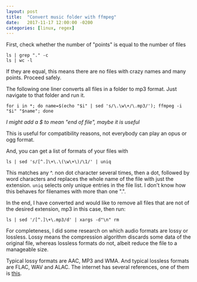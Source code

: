 ```yaml
---
layout: post
title:  "Convert music folder with ffmpeg"
date:   2017-11-17 12:00:00 -0200
categories: [linux, regex]
---
```


First, check whether the number of "points" is equal to the number of files

    ls | grep "." -c
    ls | wc -l

If they are equal, this means there are no files with crazy names and many points.
Proceed safely.

The following one liner converts all files in a folder
to mp3 format. Just navigate to that folder and run it.

    for i in *; do name=$(echo "$i" | sed 's/\.\w\+/\.mp3/'); ffmpeg -i "$i" "$name"; done

*I might add a $ to mean "end of file", maybe it is useful*

This is useful for compatibility reasons, not everybody can play an opus or ogg format.

And, you can get a list of formats of your files with

    ls | sed 's/[^.]\+\.\(\w\+\)/\1/' | uniq

This matches any ^. non dot character several times, then a dot, followed by word
characters and replaces the whole name of the file with just the extension.
`uniq` selects only unique entries in the file list. I don't know how this behaves
for filenames with more than one ".".

In the end, I have converted and would like to remove all files that are not of the desired extension, mp3 in this case, then run:

    ls | sed '/[^.]\+\.mp3/d' | xargs -d"\n" rm

For completeness, I did some research on which audio formats are lossy or lossless.
Lossy means the compression algorithm discards some data of the original file,
whereas lossless formats do not, albeit reduce the file to a manageable size.

Typical lossy formats are AAC, MP3 and WMA. And typical lossless formats are FLAC, WAV and ALAC.
The internet has several references, one of them is [this][lifewire].

[lifewire]: https://www.lifewire.com/what-makes-an-audio-format-lossless-2438560

